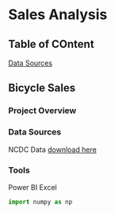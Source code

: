 # Sales Analysis
## Table of COntent
  [Data Sources](#data-sources)
## Bicycle Sales 
### Project Overview


















### Data Sources
NCDC Data [download here](https://)
### Tools
Power BI
Excel
```python
import numpy as np
```
